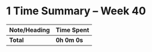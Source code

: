 # 1 Time Summary – Week 40

|Note/Heading|Time Spent|
|------------|----------|
|**Total**|**0h 0m 0s**|
